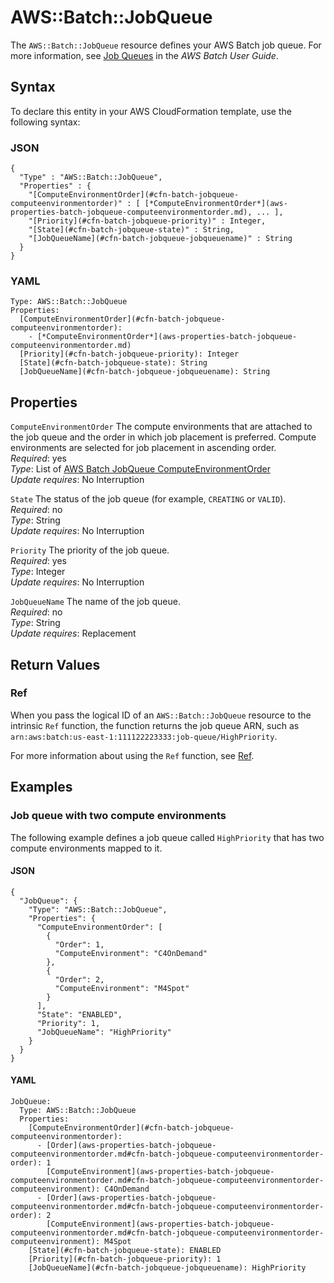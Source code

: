 # AWS::Batch::JobQueue<a name="aws-resource-batch-jobqueue"></a>

The `AWS::Batch::JobQueue` resource defines your AWS Batch job queue\. For more information, see [Job Queues](https://docs.aws.amazon.com/batch/latest/userguide/job_queues.html) in the *AWS Batch User Guide*\. 

## Syntax<a name="aws-resource-batch-jobqueue-syntax"></a>

To declare this entity in your AWS CloudFormation template, use the following syntax:

### JSON<a name="aws-resource-batch-jobqueue-syntax.json"></a>

```
{
  "Type" : "AWS::Batch::JobQueue",
  "Properties" : {
    "[ComputeEnvironmentOrder](#cfn-batch-jobqueue-computeenvironmentorder)" : [ [*ComputeEnvironmentOrder*](aws-properties-batch-jobqueue-computeenvironmentorder.md), ... ],
    "[Priority](#cfn-batch-jobqueue-priority)" : Integer,
    "[State](#cfn-batch-jobqueue-state)" : String,
    "[JobQueueName](#cfn-batch-jobqueue-jobqueuename)" : String
  }
}
```

### YAML<a name="aws-resource-batch-jobqueue-syntax.yaml"></a>

```
Type: AWS::Batch::JobQueue
Properties:
  [ComputeEnvironmentOrder](#cfn-batch-jobqueue-computeenvironmentorder): 
    - [*ComputeEnvironmentOrder*](aws-properties-batch-jobqueue-computeenvironmentorder.md) 
  [Priority](#cfn-batch-jobqueue-priority): Integer
  [State](#cfn-batch-jobqueue-state): String
  [JobQueueName](#cfn-batch-jobqueue-jobqueuename): String
```

## Properties<a name="aws-resource-batch-jobqueue-properties"></a>

`ComputeEnvironmentOrder`  <a name="cfn-batch-jobqueue-computeenvironmentorder"></a>
The compute environments that are attached to the job queue and the order in which job placement is preferred\. Compute environments are selected for job placement in ascending order\.  
 *Required*: yes  
 *Type*: List of [AWS Batch JobQueue ComputeEnvironmentOrder](aws-properties-batch-jobqueue-computeenvironmentorder.md)  
 *Update requires*: No Interruption 

`State`  <a name="cfn-batch-jobqueue-state"></a>
The status of the job queue \(for example, `CREATING` or `VALID`\)\.  
 *Required*: no  
*Type*: String  
 *Update requires*: No Interruption 

`Priority`  <a name="cfn-batch-jobqueue-priority"></a>
The priority of the job queue\.  
 *Required*: yes  
*Type*: Integer  
 *Update requires*: No Interruption 

`JobQueueName`  <a name="cfn-batch-jobqueue-jobqueuename"></a>
The name of the job queue\.  
 *Required*: no  
*Type*: String  
 *Update requires*: Replacement 

## Return Values<a name="aws-resource-batch-jobqueue-returnvalues"></a>

### Ref<a name="w4ab1c21c10c39c21c11b2"></a>

When you pass the logical ID of an `AWS::Batch::JobQueue` resource to the intrinsic `Ref` function, the function returns the job queue ARN, such as `arn:aws:batch:us-east-1:111122223333:job-queue/HighPriority`\. 

For more information about using the `Ref` function, see [Ref](intrinsic-function-reference-ref.md)\.

## Examples<a name="aws-resource-batch-jobqueue-examples"></a>

### Job queue with two compute environments<a name="aws-resource-batch-jobqueue-example1"></a>

The following example defines a job queue called `HighPriority` that has two compute environments mapped to it\.

#### JSON<a name="aws-resource-batch-jobqueue-example1.json"></a>

```
{
  "JobQueue": {
    "Type": "AWS::Batch::JobQueue",
    "Properties": {
      "ComputeEnvironmentOrder": [
        {
          "Order": 1,
          "ComputeEnvironment": "C4OnDemand"
        },
        {
          "Order": 2,
          "ComputeEnvironment": "M4Spot"
        }
      ],
      "State": "ENABLED",
      "Priority": 1,
      "JobQueueName": "HighPriority"
    }
  }
}
```

#### YAML<a name="aws-resource-batch-jobqueue-example1.yaml"></a>

```
JobQueue:
  Type: AWS::Batch::JobQueue
  Properties:
    [ComputeEnvironmentOrder](#cfn-batch-jobqueue-computeenvironmentorder):
      - [Order](aws-properties-batch-jobqueue-computeenvironmentorder.md#cfn-batch-jobqueue-computeenvironmentorder-order): 1
        [ComputeEnvironment](aws-properties-batch-jobqueue-computeenvironmentorder.md#cfn-batch-jobqueue-computeenvironmentorder-computeenvironment): C4OnDemand
      - [Order](aws-properties-batch-jobqueue-computeenvironmentorder.md#cfn-batch-jobqueue-computeenvironmentorder-order): 2
        [ComputeEnvironment](aws-properties-batch-jobqueue-computeenvironmentorder.md#cfn-batch-jobqueue-computeenvironmentorder-computeenvironment): M4Spot
    [State](#cfn-batch-jobqueue-state): ENABLED
    [Priority](#cfn-batch-jobqueue-priority): 1
    [JobQueueName](#cfn-batch-jobqueue-jobqueuename): HighPriority
```